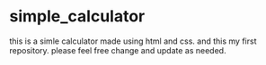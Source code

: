 # simple_calculator
this is a simle calculator made using html and css. 
and this my first repository. 
please feel free change and update as needed. 
